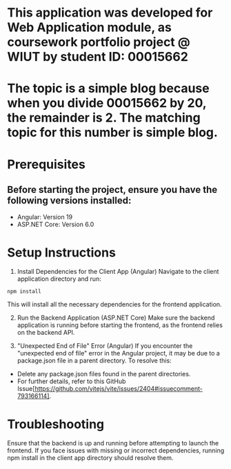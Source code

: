 # This application was developed for Web Application module, as coursework portfolio project @ WIUT by student ID: 00015662
# The topic is a simple blog because when you divide 00015662 by 20, the remainder is 2. The matching topic for this number is simple blog.
# Prerequisites
## Before starting the project, ensure you have the following versions installed:
- Angular: Version 19
- ASP.NET Core: Version 6.0


# Setup Instructions
1. Install Dependencies for the Client App (Angular)
Navigate to the client application directory and run:
```
npm install
```
This will install all the necessary dependencies for the frontend application.

2. Run the Backend Application (ASP.NET Core)
Make sure the backend application is running before starting the frontend, as the frontend relies on the backend API.

3. "Unexpected End of File" Error (Angular)
If you encounter the "unexpected end of file" error in the Angular project, it may be due to a package.json file in a parent directory. To resolve this:

- Delete any package.json files found in the parent directories.
- For further details, refer to this GitHub Issue[https://github.com/vitejs/vite/issues/2404#issuecomment-793166114].
# Troubleshooting
Ensure that the backend is up and running before attempting to launch the frontend.
If you face issues with missing or incorrect dependencies, running npm install in the client app directory should resolve them.


